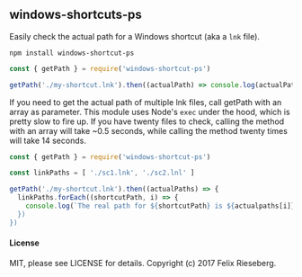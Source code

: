 ## windows-shortcuts-ps
Easily check the actual path for a Windows shortcut (aka a `lnk` file).
```
npm install windows-shortcut-ps
```

```js
const { getPath } = require('windows-shortcut-ps')

getPath('./my-shortcut.lnk').then((actualPath) => console.log(actualPath))
```

If you need to get the actual path of multiple lnk files, call getPath with an array as parameter.
This module uses Node's `exec` under the hood, which is pretty slow to fire up. If you have twenty
files to check, calling the method with an array will take ~0.5 seconds, while calling the method
twenty times will take 14 seconds.


```js
const { getPath } = require('windows-shortcut-ps')

const linkPaths = [ './sc1.lnk', './sc2.lnl' ]

getPath('./my-shortcut.lnk').then((actualPaths) => {
  linkPaths.forEach((shortcutPath, i) => {
    console.log(`The real path for ${shortcutPath} is ${actualpaths[i]})
  })
})
```

#### License
MIT, please see LICENSE for details. Copyright (c) 2017 Felix Rieseberg.
